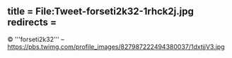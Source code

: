 title = File:Tweet-forseti2k32-1rhck2j.jpg
redirects =
---

© '''forseti2k32''' – https://pbs.twimg.com/profile_images/827987222494380037/1dxtjjV3.jpg